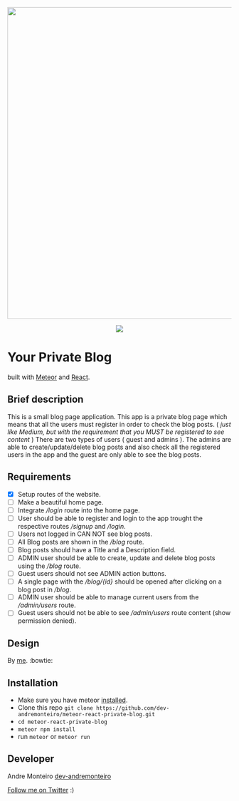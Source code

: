 <p align="center" >
    <img src="https://user-images.githubusercontent.com/19479358/55590145-1080be00-5700-1.png" width="700"/>
</p>
<p align="center">
<a title='License' href="https://github.com/FaridSafi/react-native-gifted-chat/blob/master/LICENSE" height="18">
    <img src='https://img.shields.io/badge/license-MIT-blue.svg' />
</a>
</p>

# Your Private Blog

built with [Meteor](https://github.com/meteor/meteor) and [React](https://github.com/facebook/react).

## Brief description

This is a small blog page application. This app is a private blog page which means that all the users must register in order to check the blog posts. ( _just like Medium, but with the requirement that you MUST be registered to see content_ ) There are two types of users ( guest and admins ). The admins are able to create/update/delete blog posts and also check all the registered users in the app and the guest are only able to see the blog posts.

## Requirements

- [x] Setup routes of the website.
- [ ] Make a beautiful home page.
- [ ] Integrate _/login_ route into the home page.
- [ ] User should be able to register and login to the app trought the respective routes _/signup_ and _/login_.
- [ ] Users not logged in CAN NOT see blog posts.
- [ ] All Blog posts are shown in the _/blog_ route.
- [ ] Blog posts should have a Title and a Description field.
- [ ] ADMIN user should be able to create, update and delete blog posts using the _/blog_ route.
- [ ] Guest users should not see ADMIN action buttons.
- [ ] A single page with the _/blog/{id}_ should be opened after clicking on a blog post in _/blog_.
- [ ] ADMIN user should be able to manage current users from the _/admin/users_ route.
- [ ] Guest users should not be able to see _/admin/users_ route content (show permission denied).

## Design

By [me](https://github.com/dev-andremonteiro). :bowtie:

## Installation

- Make sure you have meteor [installed](https://www.meteor.com/install).
- Clone this repo `git clone https://github.com/dev-andremonteiro/meteor-react-private-blog.git`
- `cd meteor-react-private-blog`
- `meteor npm install`
- run `meteor` or `meteor run`

## Developer

Andre Monteiro [dev-andremonteiro](https://github.com/dev-andremonteiro)

[Follow me on Twitter](https://twitter.com/DAndremonteiro) :)
